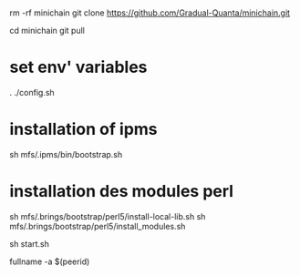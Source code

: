 #
rm -rf minichain
git clone https://github.com/Gradual-Quanta/minichain.git

cd minichain
git pull

# set env' variables
. ./config.sh

# installation of ipms
sh mfs/.ipms/bin/bootstrap.sh
# installation des modules perl
sh mfs/.brings/bootstrap/perl5/install-local-lib.sh
sh mfs/.brings/bootstrap/perl5/install_modules.sh

sh start.sh

fullname -a $(peerid)



